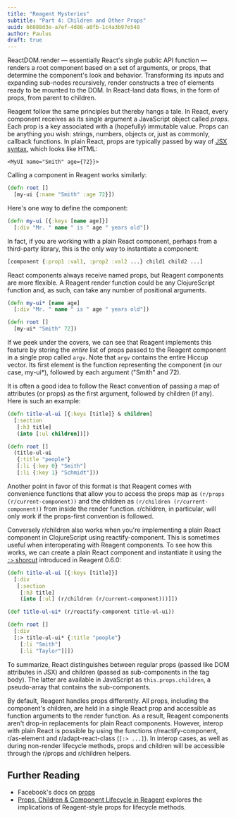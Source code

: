 ```yaml
---
title: "Reagent Mysteries"
subtitle: "Part 4: Children and Other Props"
uuid: 66088d3e-a7ef-4d86-a0fb-1c4a3b97e540
author: Paulus
draft: true
---
```


ReactDOM.render — essentially React's single public API function — renders a root component based on a set of arguments, or props, that determine the component's look and behavior. Transforming its inputs and expanding sub-nodes recursively, render constructs a tree of elements ready to be mounted to the DOM. In React-land data flows, in the form of props, from parent to children.

Reagent follow the same principles but thereby hangs a tale. In React, every component receives as its single argument a JavaScript object called _props_. Each prop is a key associated with a (hopefully) immutable value. Props can be anything you wish: strings, numbers, objects or, just as commonly, callback functions. In plain React, props are typically passed by way of [JSX syntax](https://facebook.github.io/react/docs/jsx-in-depth.html), which looks like HTML:

```
<MyUI name="Smith" age={72}}>
```

Calling a component in Reagent works similarly:

```clojure
(defn root []
  [my-ui {:name "Smith" :age 72}])
```

Here's one way to define the component:

```clojure
(defn my-ui [{:keys [name age]}]
  [:div "Mr. " name " is " age " years old"])

```

In fact, if you are working with a plain React component, perhaps from a third-party library, this is the only way to instantiate a component:

```clojure
[component {:prop1 :val1, :prop2 :val2 ...} child1 child2 ...]
```

React components always receive named props, but Reagent components are more flexible. A Reagent render function could be any ClojureScript function and, as such, can take any number of positional arguments.
```clojure
(defn my-ui* [name age]
  [:div "Mr. " name " is " age " years old"])

(defn root []
  [my-ui* "Smith" 72])
```

If we peek under the covers, we can see that Reagent implements this feature by storing the _entire_ list of props passed to the Reagent component in a single prop called `argv`. Note that `argv` contains the entire Hiccup vector. Its first element is the function representing the component (in our case, my-ui*), followed by each argument ("Smith" and 72).

It is often a good idea to follow the React convention of passing a map of attributes (or props) as the first argument, followed by children (if any). Here is such an example:

```clojure
(defn title-ul-ui [{:keys [title]} & children]
  [:section
   [:h3 title]
   (into [:ul children])])

(defn root []
  (title-ul-ui
   {:title "people"}
   [:li {:key 0} "Smith"]
   [:li {:key 1} "Schmidt"]))
```

Another point in favor of this format is that Reagent comes with convenience functions that allow you to access the props map as `(r/props (r/current-component))` and the children as `(r/children (r/current-component))` from inside the render function. r/children, in particular, will only work if the props-first convention is followed.

Conversely r/children also works when you're implementing a plain React component in ClojureScript using reactify-component. This is sometimes useful when interoperating with Reagent components. To see how this works, we can create a plain React component and instantiate it using the [`:>` shorcut](https://reagent-project.github.io/news/news060-alpha.html) introduced in Reagent 0.6.0:

```clojure
(defn title-ul-ui [{:keys [title]}]
  [:div
   [:section
    [:h3 title]
    (into [:ul] (r/children (r/current-component)))]])

(def title-ul-ui* (r/reactify-component title-ul-ui))

(defn root []
  [:div
  [:> title-ul-ui* {:title "people"}
    [:li "Smith"]
    [:li "Taylor"]]])
```

To summarize, React distinguishes between regular props (passed like DOM attributes in JSX) and children (passed as sub-components in the tag body). The latter are available in JavaScript as `this.props.children`, a pseudo-array that contains the sub-components.

By default, Reagent handles props differently. All props, including the component's children, are held in a single React prop and accessible as function arguments to the render function. As a result, Reagent components aren't drop-in replacements for plain React components. However, interop with plain React is possible by using the  functions r/reactify-component, r/as-element and r/adapt-react-class (`[:> ...]`). In interop cases, as well as during non-render lifecycle methods, props and children will be accessible through the r/props and r/children helpers.

## Further Reading

- Facebook's docs on [props](https://facebook.github.io/react/docs/components-and-props.html)
- [Props, Children & Component Lifecycle in Reagent](https://www.martinklepsch.org/posts/props-children-and-component-lifecycle-in-reagent.html)
  explores the implications of Reagent-style props for lifecycle methods.
